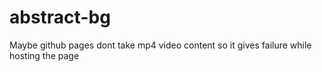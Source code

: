 # abstract-bg

Maybe github pages dont take mp4 video content so it gives failure while hosting the page
